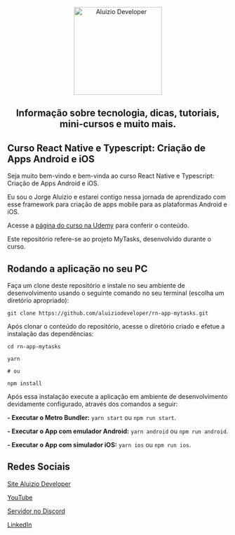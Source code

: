 <p align="center">
  <a href="https://aluiziodeveloper.com.br/">
    <img alt="Aluizio Developer" src="https://aluiziodeveloper.com.br/assets/img/icon.png" width="200" />
  </a>
</p>
<h2 align="center">
Informação sobre tecnologia, dicas, tutoriais, mini-cursos e muito mais.
</h2>

## Curso React Native e Typescript: Criação de Apps Android e iOS

Seja muito bem-vindo e bem-vinda ao curso React Native e Typescript: Criação de Apps Android e iOS.

Eu sou o Jorge Aluizio e estarei contigo nessa jornada de aprendizado com esse framework para criação de apps mobile para as plataformas Android e iOS.

Acesse a [página do curso na Udemy](https://www.udemy.com/course/react-native-typescript/?referralCode=57DB748A99E85CBD3D6F) para conferir o conteúdo.

Este repositório refere-se ao projeto MyTasks, desenvolvido durante o curso.

## Rodando a aplicação no seu PC

Faça um clone deste repositório e instale no seu ambiente de desenvolvimento usando o seguinte comando no seu terminal (escolha um diretório apropriado):

```shell
git clone https://github.com/aluiziodeveloper/rn-app-mytasks.git
```

Após clonar o conteúdo do repositório, acesse o diretório criado e efetue a instalação das dependências:

```shell
cd rn-app-mytasks

yarn

# ou

npm install
```

Após essa instalação execute a aplicação em ambiente de desenvolvimento devidamente configurado, através dos comandos a seguir:

**- Executar o Metro Bundler:** `yarn start` ou `npm run start`.

**- Executar o App com emulador Android:** `yarn android` ou `npm run android`.

**- Executar o App com simulador iOS:** `yarn ios` ou `npm run ios`.

## Redes Sociais

[Site Aluizio Developer](https://aluiziodeveloper.com.br)

[YouTube](https://www.youtube.com/jorgealuizio)

[Servidor no Discord](https://discord.gg/3J87BMz5fD)

[LinkedIn](https://www.linkedin.com/in/jorgealuizio/)
